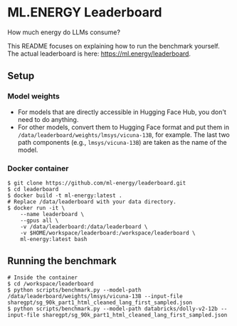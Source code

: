 # ML.ENERGY Leaderboard

How much energy do LLMs consume?

This README focuses on explaining how to run the benchmark yourself.
The actual leaderboard is here: https://ml.energy/leaderboard.

## Setup

### Model weights

- For models that are directly accessible in Hugging Face Hub, you don't need to do anything.
- For other models, convert them to Hugging Face format and put them in `/data/leaderboard/weights/lmsys/vicuna-13B`, for example. The last two path components (e.g., `lmsys/vicuna-13B`) are taken as the name of the model.

### Docker container

```console
$ git clone https://github.com/ml-energy/leaderboard.git
$ cd leaderboard
$ docker build -t ml-energy:latest .
# Replace /data/leaderboard with your data directory.
$ docker run -it \
    --name leaderboard \
    --gpus all \
    -v /data/leaderboard:/data/leaderboard \
    -v $HOME/workspace/leaderboard:/workspace/leaderboard \
    ml-energy:latest bash
```

## Running the benchmark

```console
# Inside the container
$ cd /workspace/leaderboard
$ python scripts/benchmark.py --model-path /data/leaderboard/weights/lmsys/vicuna-13B --input-file sharegpt/sg_90k_part1_html_cleaned_lang_first_sampled.json
$ python scripts/benchmark.py --model-path databricks/dolly-v2-12b --input-file sharegpt/sg_90k_part1_html_cleaned_lang_first_sampled.json
```
